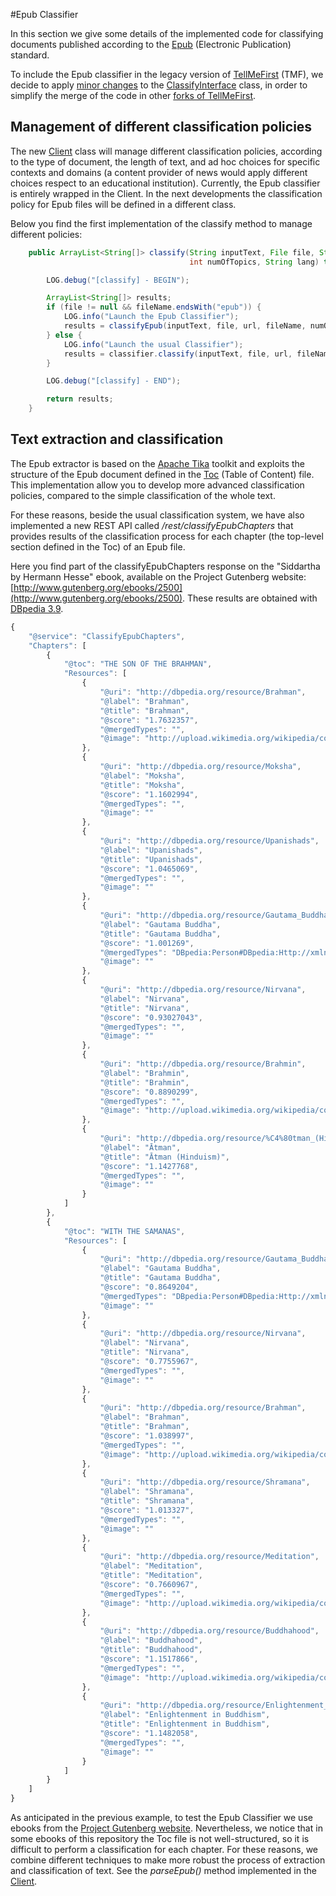 #Epub Classifier

In this section we give some details of the implemented code for classifying documents published according to the [Epub](http://en.wikipedia.org/wiki/EPUB) (Electronic Publication) standard.

To include the Epub classifier in the legacy version of [TellMeFirst](https://github.com/TellMeFirst/tellmefirst/tree/master) (TMF), we decide to apply [minor changes](https://github.com/TellMeFirst/tellmefirst/commit/fccede5c41f6dfd4a30dfbc47e66f1c9ad485e47) to the [ClassifyInterface](https://github.com/TellMeFirst/tellmefirst/blob/ebook-telecom/back/rest/src/main/java/it/polito/tellmefirst/web/rest/interfaces/ClassifyInterface.java) class, in order to simplify the merge of the code in other [forks of TellMeFirst](https://github.com/TellMeFirst/tellmefirst/network).

## Management of different classification policies

The new [Client](https://github.com/TellMeFirst/tellmefirst/blob/ebook-telecom/back/core/src/main/java/it/polito/tellmefirst/client/Client.java) class will manage different classification policies, according to the type of document, the length of text, and ad hoc choices for specific contexts and domains (a content provider of news would apply different choices respect to an educational institution). Currently, the Epub classifier is entirely wrapped in the Client. In the next developments the classification policy for Epub files will be defined in a different class.

Below you find the first implementation of the classify method to manage different policies:

``` java
    public ArrayList<String[]> classify(String inputText, File file, String url, String fileName,
                                        int numOfTopics, String lang) throws TMFVisibleException {

        LOG.debug("[classify] - BEGIN");

        ArrayList<String[]> results;
        if (file != null && fileName.endsWith("epub")) {
            LOG.info("Launch the Epub Classifier");
            results = classifyEpub(inputText, file, url, fileName, numOfTopics,lang);
        } else {
            LOG.info("Launch the usual Classifier");
            results = classifier.classify(inputText, file, url, fileName, numOfTopics,lang);
        }

        LOG.debug("[classify] - END");

        return results;
    }
```
## Text extraction and classification

The Epub extractor is based on the [Apache Tika](https://www.gutenberg.org/) toolkit and exploits the structure of the Epub document defined in the [Toc](http://www.idpf.org/accessibility/guidelines/content/nav/toc.php) (Table of Content) file. This implementation allow you to develop more advanced classification policies, compared to the simple classification of the whole text.

For these reasons, beside the usual classification system, we have also implemented a new REST API called */rest/classifyEpubChapters* that provides results of the classification process for each chapter (the top-level section defined in the Toc) of an Epub file.

Here you find part of the classifyEpubChapters response on the "Siddartha by Hermann Hesse" ebook, available on the Project Gutenberg website: [http://www.gutenberg.org/ebooks/2500](http://www.gutenberg.org/ebooks/2500). These results are obtained with [DBpedia 3.9](http://wiki.dbpedia.org/Downloads39?show_files=1). 

``` javascript
{
    "@service": "ClassifyEpubChapters",
    "Chapters": [
        {
            "@toc": "THE SON OF THE BRAHMAN",
            "Resources": [
                {
                    "@uri": "http://dbpedia.org/resource/Brahman",
                    "@label": "Brahman",
                    "@title": "Brahman",
                    "@score": "1.7632357",
                    "@mergedTypes": "",
                    "@image": "http://upload.wikimedia.org/wikipedia/commons/thumb/b/b4/Wassertropfen.jpg/800px-Wassertropfen.jpg"
                },
                {
                    "@uri": "http://dbpedia.org/resource/Moksha",
                    "@label": "Moksha",
                    "@title": "Moksha",
                    "@score": "1.1602994",
                    "@mergedTypes": "",
                    "@image": ""
                },
                {
                    "@uri": "http://dbpedia.org/resource/Upanishads",
                    "@label": "Upanishads",
                    "@title": "Upanishads",
                    "@score": "1.0465069",
                    "@mergedTypes": "",
                    "@image": ""
                },
                {
                    "@uri": "http://dbpedia.org/resource/Gautama_Buddha",
                    "@label": "Gautama Buddha",
                    "@title": "Gautama Buddha",
                    "@score": "1.001269",
                    "@mergedTypes": "DBpedia:Person#DBpedia:Http://xmlns.com/foaf/0.1/Person#Schema:Person#DBpedia:Agent#",
                    "@image": ""
                },
                {
                    "@uri": "http://dbpedia.org/resource/Nirvana",
                    "@label": "Nirvana",
                    "@title": "Nirvana",
                    "@score": "0.93027043",
                    "@mergedTypes": "",
                    "@image": ""
                },
                {
                    "@uri": "http://dbpedia.org/resource/Brahmin",
                    "@label": "Brahmin",
                    "@title": "Brahmin",
                    "@score": "0.8890299",
                    "@mergedTypes": "",
                    "@image": "http://upload.wikimedia.org/wikipedia/commons/thumb/8/8e/Om.svg/356px-Om.svg.png"
                },
                {
                    "@uri": "http://dbpedia.org/resource/%C4%80tman_(Hinduism)",
                    "@label": "Ātman",
                    "@title": "Ātman (Hinduism)",
                    "@score": "1.1427768",
                    "@mergedTypes": "",
                    "@image": ""
                }
            ]
        },
        {
            "@toc": "WITH THE SAMANAS",
            "Resources": [
                {
                    "@uri": "http://dbpedia.org/resource/Gautama_Buddha",
                    "@label": "Gautama Buddha",
                    "@title": "Gautama Buddha",
                    "@score": "0.8649204",
                    "@mergedTypes": "DBpedia:Person#DBpedia:Http://xmlns.com/foaf/0.1/Person#Schema:Person#DBpedia:Agent#",
                    "@image": ""
                },
                {
                    "@uri": "http://dbpedia.org/resource/Nirvana",
                    "@label": "Nirvana",
                    "@title": "Nirvana",
                    "@score": "0.7755967",
                    "@mergedTypes": "",
                    "@image": ""
                },
                {
                    "@uri": "http://dbpedia.org/resource/Brahman",
                    "@label": "Brahman",
                    "@title": "Brahman",
                    "@score": "1.038997",
                    "@mergedTypes": "",
                    "@image": "http://upload.wikimedia.org/wikipedia/commons/thumb/b/b4/Wassertropfen.jpg/800px-Wassertropfen.jpg"
                },
                {
                    "@uri": "http://dbpedia.org/resource/Shramana",
                    "@label": "Shramana",
                    "@title": "Shramana",
                    "@score": "1.013327",
                    "@mergedTypes": "",
                    "@image": ""
                },
                {
                    "@uri": "http://dbpedia.org/resource/Meditation",
                    "@label": "Meditation",
                    "@title": "Meditation",
                    "@score": "0.7660967",
                    "@mergedTypes": "",
                    "@image": "http://upload.wikimedia.org/wikipedia/commons/thumb/4/4a/Seated_Iron_Vairocana_Buddha_of_Borimsa_Temple%28%EC%9E%A5%ED%9D%A5_%EB%B3%B4%EB%A6%BC%EC%82%AC_%EC%B2%A0%EC%A1%B0%EB%B9%84%EB%A1%9C%EC%9E%90%EB%82%98%EB%B6%88%EC%A2%8C%EC%83%81%29.jpg/450px-Seated_Iron_Vairocana_Buddha_of_Borimsa_Temple%28%EC%9E%A5%ED%9D%A5_%EB%B3%B4%EB%A6%BC%EC%82%AC_%EC%B2%A0%EC%A1%B0%EB%B9%84%EB%A1%9C%EC%9E%90%EB%82%98%EB%B6%88%EC%A2%8C%EC%83%81%29.jpg"
                },
                {
                    "@uri": "http://dbpedia.org/resource/Buddhahood",
                    "@label": "Buddhahood",
                    "@title": "Buddhahood",
                    "@score": "1.1517866",
                    "@mergedTypes": "",
                    "@image": "http://upload.wikimedia.org/wikipedia/commons/thumb/c/cd/Mahayanabuddha.jpg/444px-Mahayanabuddha.jpg"
                },
                {
                    "@uri": "http://dbpedia.org/resource/Enlightenment_in_Buddhism",
                    "@label": "Enlightenment in Buddhism",
                    "@title": "Enlightenment in Buddhism",
                    "@score": "1.1482058",
                    "@mergedTypes": "",
                    "@image": ""
                }
            ]
        }
    ]
}
```
As anticipated in the previous example, to test the Epub Classifier we use ebooks from the [Project Gutenberg website](https://www.gutenberg.org/). Nevertheless, we notice that in some ebooks of this repository the Toc file is not well-structured, so it is difficult to perform a classification for each chapter. For these reasons, we combine different techniques to make more robust the process of extraction and classification of text. See the *parseEpub()* method implemented in the [Client](https://github.com/TellMeFirst/tellmefirst/blob/ebook-telecom/back/core/src/main/java/it/polito/tellmefirst/client/Client.java).
